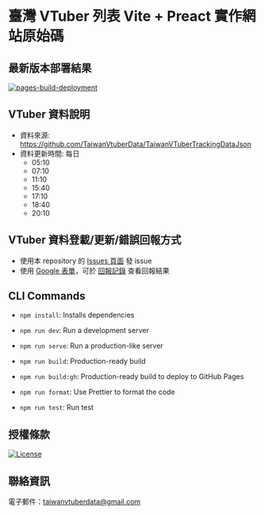 # 臺灣 VTuber 列表 Vite + Preact 實作網站原始碼

## 最新版本部署結果
[![pages-build-deployment](https://github.com/TaiwanVtuberData/TaiwanVTuberData.github.io/actions/workflows/pages/pages-build-deployment/badge.svg)](https://github.com/TaiwanVtuberData/TaiwanVTuberData.github.io/actions/workflows/pages/pages-build-deployment)

## VTuber 資料說明

* 資料來源: <https://github.com/TaiwanVtuberData/TaiwanVTuberTrackingDataJson> 
* 資料更新時間: 每日 
  * 05:10
  * 07:10
  * 11:10
  * 15:40
  * 17:10
  * 18:40
  * 20:10

## VTuber 資料登載/更新/錯誤回報方式
* 使用本 repository 的 [Issues 頁面](https://github.com/TaiwanVtuberData/TaiwanVtuberData.github.io/issues) 發 issue
* 使用 [Google 表單](https://forms.gle/7NVgmgkvfm68qhgh6)，可於 [回報記錄](https://github.com/TaiwanVtuberData/TaiwanVTuberData.github.io/discussions/115) 查看回報結果

## CLI Commands

*   `npm install`: Installs dependencies

*   `npm run dev`: Run a development server

*   `npm run serve`: Run a production-like server

*   `npm run build`: Production-ready build

*   `npm run build:gh`: Production-ready build to deploy to GitHub Pages

*   `npm run format`: Use Prettier to format the code

*   `npm run test`: Run test

## 授權條款

[![License](https://img.shields.io/badge/License-BSD_3--Clause-blue.svg)](https://github.com/TaiwanVtuberData/TaiwanVTuberData.github.io/blob/master/LICENSE)

## 聯絡資訊

電子郵件：taiwanvtuberdata@gmail.com
